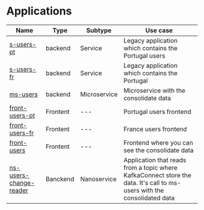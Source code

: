 # Applications

| Name                   | Type     | Subtype      | Use case                                                                                                                |
| ---------------------- | -------- | ------------ | ----------------------------------------------------------------------------------------------------------------------- |
| [s-users-pt](s-users-pt/README.md)             | backend  | Service      | Legacy application which contains the Portugal users                                                                    |
| [s-users-fr](s-users-fr/README.md)             | backend  | Service      | Legacy application which contains the Portugal              | backend  | Service      | Legacy application which contains the France users                                                                      |
| [ms-users](ms-users/README.md)               | backend  | Microservice | Microservice with the consolidate data                                                                                  |
| [front-users-pt](front-users-pt/README.md)         | Frontent | ---          | Portugal users frontend                                                                                                 |
| [front-users-fr](front-users-fr/README.md)         | Frontent | ---          | France users frontend                                                                                                   |
| [front-users](front-users/README.md)            | Frontent | ---          | Frontend where you can see the consolidate data                                                                         |
| [ns-users-change-reader](ns-users-change-reader/README.md) | Banckend | Nanoservice  | Application that reads from a topic where KafkaConnect store the data. It's call to ms-users with the consolidated data |
